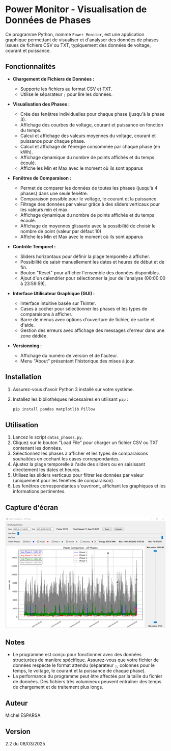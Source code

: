 # Power Monitor - Visualisation de Données de Phases

Ce programme Python, nommé `Power Monitor`, est une application graphique permettant de visualiser et d'analyser des données de phases issues de fichiers CSV ou TXT, typiquement des données de voltage, courant et puissance.

## Fonctionnalités

*   **Chargement de Fichiers de Données :**
    *   Supporte les fichiers au format CSV et TXT.
    *   Utilise le séparateur `;` pour lire les données.

*   **Visualisation des Phases :**
    *   Crée des fenêtres individuelles pour chaque phase (jusqu'à la phase 3).
    *   Affichage des courbes de voltage, courant et puissance en fonction du temps.
    *   Calcul et affichage des valeurs moyennes du voltage, courant et puissance pour chaque phase.
    *   Calcul et affichage de l'énergie consommée par chaque phase (en kWh).
    *   Affichage dynamique du nombre de points affichés et du temps écoulé.
    *   Affiche les Min et Max avec le moment où ils sont apparus

*   **Fenêtres de Comparaison :**
    *   Permet de comparer les données de toutes les phases (jusqu'à 4 phases) dans une seule fenêtre.
    *   Comparaison possible pour le voltage, le courant et la puissance.
    *   Filtrage des données par valeur grâce à des sliders verticaux pour les valeurs min et max.
    *   Affichage dynamique du nombre de points affichés et du temps écoulé.
    *   Affichage de moyennes glissante avec la possibilité de choisir le nombre de point (valeur par défaut 10)
    *   Affiche les Min et Max avec le moment où ils sont apparus

*   **Contrôle Temporel :**
    *   Sliders horizontaux pour définir la plage temporelle à afficher.
    *   Possibilité de saisir manuellement les dates et heures de début et de fin.
    *   Bouton "Reset" pour afficher l'ensemble des données disponibles.
    *   Ajout d'un calendrier pour sélectionner la jour de l'analyse (00:00:00 à 23:59:59).

*   **Interface Utilisateur Graphique (GUI) :**
    *   Interface intuitive basée sur Tkinter.
    *   Cases à cocher pour sélectionner les phases et les types de comparaisons à afficher.
    *   Barre de menus avec options d'ouverture de fichier, de sortie et d'aide.
    *   Gestion des erreurs avec affichage des messages d'erreur dans une zone dédiée.

*   **Versionning :**
    *   Affichage du numéro de version et de l'auteur.
    *   Menu "About" présentant l'historique des mises à jour.

## Installation

1.  Assurez-vous d'avoir Python 3 installé sur votre système.
2.  Installez les bibliothèques nécessaires en utilisant `pip` :

    ```bash
    pip install pandas matplotlib Pillow
    ```

## Utilisation

1.  Lancez le script `datas_phases.py`.
2.  Cliquez sur le bouton "Load File" pour charger un fichier CSV ou TXT contenant les données.
3.  Sélectionnez les phases à afficher et les types de comparaisons souhaitées en cochant les cases correspondantes.
4.  Ajustez la plage temporelle à l'aide des sliders ou en saisissant directement les dates et heures.
5.  Utilisez les sliders verticaux pour filtrer les données par valeur (uniquement pour les fenêtres de comparaison).
6.  Les fenêtres correspondantes s'ouvriront, affichant les graphiques et les informations pertinentes.

## Capture d'écran

![Power Monitor Interface](screenshot.png)


## Notes

*   Le programme est conçu pour fonctionner avec des données structurées de manière spécifique. Assurez-vous que votre fichier de données respecte le format attendu (séparateur `;`, colonnes pour le temps, le voltage, le courant et la puissance de chaque phase).
*   La performance du programme peut être affectée par la taille du fichier de données. Des fichiers très volumineux peuvent entraîner des temps de chargement et de traitement plus longs.

## Auteur

Michel ESPARSA

## Version

2.2 du 08/03/2025
